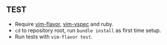 TEST
----

- Require [vim-flavor][], [vim-vspec][] and ruby.
- `cd` to repository root, run `bundle install` as first time setup.
- Run tests with `vim-flavor test`.
  


[vim-flavor]: https://github.com/kana/vim-flavor
[vim-vspec]:  https://github.com/kana/vim-vspec
